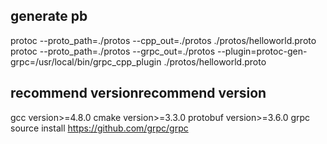 ## generate pb 
protoc --proto_path=./protos --cpp_out=./protos ./protos/helloworld.proto 
protoc --proto_path=./protos --grpc_out=./protos --plugin=protoc-gen-grpc=/usr/local/bin/grpc_cpp_plugin ./protos/helloworld.proto

## recommend versionrecommend version
gcc version>=4.8.0 
cmake version>=3.3.0 
protobuf version>=3.6.0 
grpc source install https://github.com/grpc/grpc

